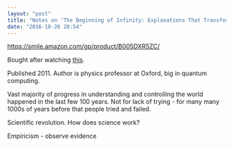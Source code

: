 ```yaml
---
layout: "post"
title: "Notes on 'The Beginning of Infinity: Explanations That Transform the World'"
date: "2016-10-26 20:54"
---
```


<https://smile.amazon.com/gp/product/B005DXR5ZC/>

Bought after watching [this](https://www.youtube.com/watch?v=folTvNDL08A). 

Published 2011. Author is physics professor at Oxford, big in quantum computing.

Vast majority of progress in understanding and controlling the world happened in the last few 100 years. Not for lack of trying - for many many 1000s of years before that people tried and failed. 

Scientific revolution. How does science work?

Empiricism - observe evidence 
